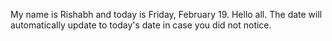 My name is Rishabh and today is Friday, February 19. Hello all. The date will automatically update to today's date in case you did not notice.
